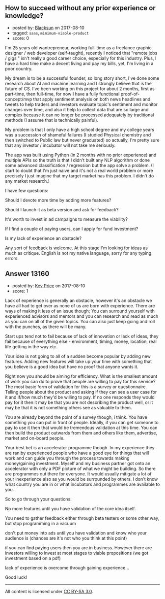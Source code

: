 ## How to succeed without any prior experience or knowledge?

- posted by: [Blacksun](https://stackexchange.com/users/11365107/blacksun) on 2017-08-10
- tagged: `saas`, `minimum-viable-product`
- score: 0

I'm 25 years old wantrepreneur, working full-time as a freelance graphic designer / web developer (self-taught), recently I noticed that "remote jobs / gigs " isn't really a good career choice, especially for this industry. Plus, I have a hard time make a decent living and pay my bills, yet, I'm living in a poor country.

My dream is to be a successful founder, so long story short, I've done some research about AI and machine learning and I strongly believe that is the future of CS. I've been working on this project for about 2 months, first as part-time, then full-time, for now I have a fully functional proof-of-concept/mvp that apply sentiment analysis on both news headlines and tweets to help traders and investors evaluate topic's sentiment and monitor changes over time, and also it help to collect data that are so large and complex because it can no longer be processed adequately by traditional methods (I assume that is technically painful).

My problem is that I only have a high school degree and my college years was a succession of shameful failures (I studied Physical chemistry and then switched to Public law but never graduated) so actually, I'm pretty sure that any investor / incubator will not take me seriously.

The app was built using Python (in 2 months with no prior experience) and multiple APIs so the truth is that I didn't built any NLP algorithm or done some advanced classification / regression but the app solve a problem. (I start to doubt that I'm just naive and it's not a real world problem or more precisely I just imagine that my target market has this problem. I didn't do any market research.)

I have few questions:

Should I devote more time by adding more features?

Should I launch it as beta version and ask for feedback? 

It's worth to invest in ad campaigns to measure the viability?

If I find a couple of paying users, can I apply for fund investment?

Is my lack of experience an obstacle?

Any sort of feedback is welcome. At this stage I'm looking for ideas as much as critique. English is not my native language, sorry for any typing errors.


## Answer 13160

- posted by: [Kev Price](https://stackexchange.com/users/1109274/kev-price) on 2017-08-10
- score: 1

Lack of experience is generally an obstacle, however it's an obstacle we have all had to get over as none of us are born with experience. There are ways of making it less of an issue though; You can surround yourself with experienced advisors and mentors and you can research and read as much as you can on all of the given topics. You can also just keep going and roll with the punches, as there will be many.

Start ups tend not to fail because of lack of innovation or lack of ideas, they fail because of everything else - environment, timing, money, location, real life getting in the way etc.

Your idea is not going to all of a sudden become popular by adding new features. Adding new features will take up your time with something that you believe is a good idea but have no proof that anyone wants it.

Right now you should be aiming for efficiency. What is the smallest amount of work you can do to prove that people are willing to pay for this service? The most basic form of validation for this is a survey or questionnaire. Telling people about the product and asking if they can see a user case for it and if/how much they'd be willing to pay. If no one responds they would pay for it then it may be that you are not describing the product well, or it may be that it is not something others see as valuable to them.

You are already beyond the point of a survey though, i think. You have something you can put in front of people. Ideally, if you can get someone to pay to use it then that would be tremendous validation at this time. You can then build the product outwards from them and others like them, advertise, market and on-board people.

Your best bet is an accelerator programme though. In my experience they are ran by experienced people who have a good eye for things that will work and can guide you through the process towards making money/gaining investment. Myself and my business partner got onto an accelerator with only a PDF picture of what we might be building. So there are programmes out there for everyone. It would usually mitigate a lot of your inexperience also as you would be surrounded by others. I don't know what country you are in or what incubators and programmes are available to you.

So to go through your questions:

No more features until you have validation of the core idea itself.

You need to gather feedback either through beta testers or some other way, but stop programming in a vacuum

don't put money into ads until you have validation and know who your audience is (chances are it's not who you think at this point)

if you can find paying users then you are in business. However there are investors willing to invest at most stages to viable propositions (we got investment based on a pdf)

lack of experience is overcome through gaining experience...

Good luck!



---

All content is licensed under [CC BY-SA 3.0](https://creativecommons.org/licenses/by-sa/3.0/).
